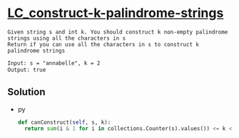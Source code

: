 # [LC_construct-k-palindrome-strings](https://leetcode.com/problems/construct-k-palindrome-strings)

```en
Given string s and int k. You should construct k non-empty palindrome strings using all the characters in s
Return if you can use all the characters in s to construct k palindrome strings
```

```txt
Input: s = "annabelle", k = 2
Output: true
```

## Solution

* py

  ```py
  def canConstruct(self, s, k):
    return sum(i & 1 for i in collections.Counter(s).values()) <= k <= len(s)
  ```

